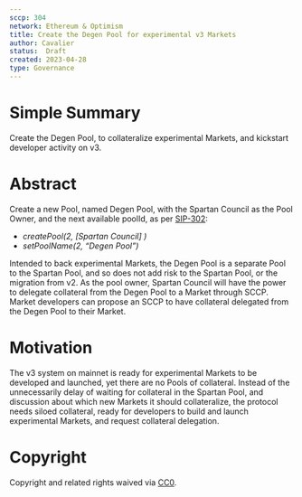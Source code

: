 ```yaml
---
sccp: 304
network: Ethereum & Optimism
title: Create the Degen Pool for experimental v3 Markets
author: Cavalier
status:  Draft
created: 2023-04-28
type: Governance
---
```



# Simple Summary

Create the Degen Pool, to collateralize experimental Markets, and kickstart developer activity on v3.

# Abstract

Create a new Pool, named Degen Pool, with the Spartan Council as the Pool Owner, and the next available poolId, as per [SIP-302](https://sips.synthetix.io/sips/sip-302/):

- *createPool(2, [Spartan Council] )*
- *setPoolName(2, “Degen Pool”)*

Intended to back experimental Markets, the Degen Pool is a separate Pool to the Spartan Pool, and so does not add risk to the Spartan Pool, or the migration from v2. 
As the pool owner, Spartan Council will have the power to delegate collateral from the Degen Pool to a Market through SCCP. Market developers can propose an SCCP to have collateral delegated from the Degen Pool to their Market.


# Motivation

The v3 system on mainnet is ready for experimental Markets to be developed and launched, yet there are no Pools of collateral. Instead of the unnecessarily delay of waiting for collateral in the Spartan Pool, and discussion about which new Markets it should collateralize, the protocol needs siloed collateral, ready for developers to build and launch experimental Markets, and request collateral delegation. 

# Copyright

Copyright and related rights waived via [CC0](https://creativecommons.org/publicdomain/zero/1.0/).

